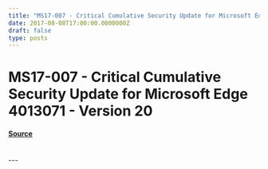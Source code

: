 ```yaml
---
title: "MS17-007 - Critical Cumulative Security Update for Microsoft Edge 4013071 - Version 20"
date: 2017-08-08T17:00:00.0000000Z
draft: false
type: posts
---
```

# MS17-007 - Critical Cumulative Security Update for Microsoft Edge 4013071 - Version 20









#### [Source](https://technet.microsoft.com/en-us/library/security/MS17-007)

<br/>
---
